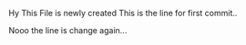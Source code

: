 Hy This File is newly created 
This is the line for first commit..

Nooo the line is change again...